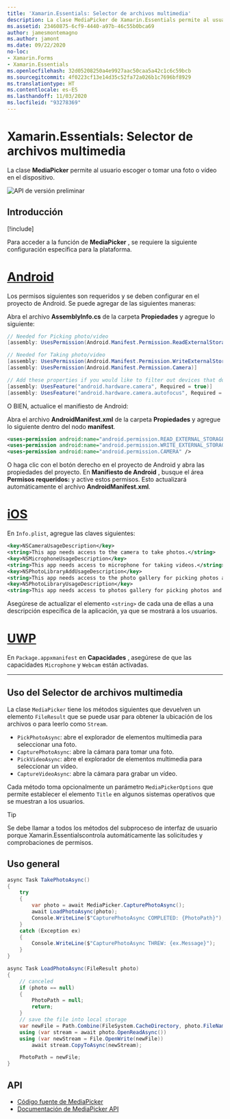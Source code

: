 ```yaml
---
title: 'Xamarin.Essentials: Selector de archivos multimedia'
description: La clase MediaPicker de Xamarin.Essentials permite al usuario escoger o tomar una foto o vídeo en el dispositivo.
ms.assetid: 23460875-6cf9-4440-a97b-46c55b0bca69
author: jamesmontemagno
ms.author: jamont
ms.date: 09/22/2020
no-loc:
- Xamarin.Forms
- Xamarin.Essentials
ms.openlocfilehash: 32d05208250a4e9927aac50caa5a42c1c6c59bcb
ms.sourcegitcommit: 4f0223cf13e14d35c52fa72a026b1c7696bf8929
ms.translationtype: HT
ms.contentlocale: es-ES
ms.lasthandoff: 11/03/2020
ms.locfileid: "93278369"
---
```

# <a name="no-locxamarinessentials-media-picker"></a>Xamarin.Essentials: Selector de archivos multimedia

La clase **MediaPicker** permite al usuario escoger o tomar una foto o vídeo en el dispositivo.

![API de versión preliminar](~/media/shared/preview.png)

## <a name="get-started"></a>Introducción

[!include[](~/essentials/includes/get-started.md)]

Para acceder a la función de **MediaPicker** , se requiere la siguiente configuración específica para la plataforma.

# <a name="android"></a>[Android](#tab/android)

Los permisos siguientes son requeridos y se deben configurar en el proyecto de Android. Se puede agregar de las siguientes maneras:

Abra el archivo **AssemblyInfo.cs** de la carpeta **Propiedades** y agregue lo siguiente:

```csharp
// Needed for Picking photo/video
[assembly: UsesPermission(Android.Manifest.Permission.ReadExternalStorage)]

// Needed for Taking photo/video
[assembly: UsesPermission(Android.Manifest.Permission.WriteExternalStorage)]
[assembly: UsesPermission(Android.Manifest.Permission.Camera)]

// Add these properties if you would like to filter out devices that do not have cameras, or set to false to make them optional
[assembly: UsesFeature("android.hardware.camera", Required = true)]
[assembly: UsesFeature("android.hardware.camera.autofocus", Required = true)]
```

O BIEN, actualice el manifiesto de Android:

Abra el archivo **AndroidManifest.xml** de la carpeta **Propiedades** y agregue lo siguiente dentro del nodo **manifest**.

```xml
<uses-permission android:name="android.permission.READ_EXTERNAL_STORAGE" />
<uses-permission android:name="android.permission.WRITE_EXTERNAL_STORAGE" />
<uses-permission android:name="android.permission.CAMERA" />
```

O haga clic con el botón derecho en el proyecto de Android y abra las propiedades del proyecto. En **Manifiesto de Android** , busque el área **Permisos requeridos:** y active estos permisos. Esto actualizará automáticamente el archivo **AndroidManifest.xml**.

# <a name="ios"></a>[iOS](#tab/ios)

En `Info.plist`, agregue las claves siguientes:

```xml
<key>NSCameraUsageDescription</key>
<string>This app needs access to the camera to take photos.</string>
<key>NSMicrophoneUsageDescription</key>
<string>This app needs access to microphone for taking videos.</string>
<key>NSPhotoLibraryAddUsageDescription</key>
<string>This app needs access to the photo gallery for picking photos and videos.</string>
<key>NSPhotoLibraryUsageDescription</key>
<string>This app needs access to photos gallery for picking photos and videos.</string>
```

Asegúrese de actualizar el elemento `<string>` de cada una de ellas a una descripción específica de la aplicación, ya que se mostrará a los usuarios.

# <a name="uwp"></a>[UWP](#tab/uwp)

En `Package.appxmanifest` en **Capacidades** , asegúrese de que las capacidades `Microphone` y `Webcam` están activadas.

-----

## <a name="using-media-picker"></a>Uso del Selector de archivos multimedia

La clase `MediaPicker` tiene los métodos siguientes que devuelven un elemento `FileResult` que se puede usar para obtener la ubicación de los archivos o para leerlo como `Stream`.

* `PickPhotoAsync`: abre el explorador de elementos multimedia para seleccionar una foto.
* `CapturePhotoAsync`: abre la cámara para tomar una foto.
* `PickVideoAsync`: abre el explorador de elementos multimedia para seleccionar un vídeo.
* `CaptureVideoAsync`: abre la cámara para grabar un vídeo.

Cada método toma opcionalmente un parámetro `MediaPickerOptions` que permite establecer el elemento `Title` en algunos sistemas operativos que se muestran a los usuarios.

> [!TIP]
> Se debe llamar a todos los métodos del subproceso de interfaz de usuario porque Xamarin.Essentialscontrola automáticamente las solicitudes y comprobaciones de permisos.

## <a name="general-usage"></a>Uso general

```csharp
async Task TakePhotoAsync()
{
    try
    {
        var photo = await MediaPicker.CapturePhotoAsync();
        await LoadPhotoAsync(photo);
        Console.WriteLine($"CapturePhotoAsync COMPLETED: {PhotoPath}");
    }
    catch (Exception ex)
    {
        Console.WriteLine($"CapturePhotoAsync THREW: {ex.Message}");
    }
}

async Task LoadPhotoAsync(FileResult photo)
{
    // canceled
    if (photo == null)
    {
        PhotoPath = null;
        return;
    }
    // save the file into local storage
    var newFile = Path.Combine(FileSystem.CacheDirectory, photo.FileName);
    using (var stream = await photo.OpenReadAsync())
    using (var newStream = File.OpenWrite(newFile))
        await stream.CopyToAsync(newStream);

    PhotoPath = newFile;
}
```


## <a name="api"></a>API

- [Código fuente de MediaPicker](https://github.com/xamarin/Essentials/tree/main/Xamarin.Essentials/MediaPicker)
- [Documentación de MediaPicker API](xref:Xamarin.Essentials.MediaPicker)
